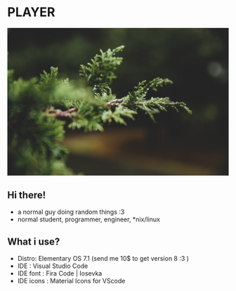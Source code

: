 # **PLAYER**
![img](pic.jpg)
## Hi there!
- a normal guy doing random things :3
- normal student, programmer, engineer, *nix/linux
## What i use?
- Distro: Elementary OS 7.1 (send me 10$ to get version 8 :3 )
- IDE : Visual Studio Code
- IDE font : Fira Code | Iosevka
- IDE icons : Material Icons for VScode
